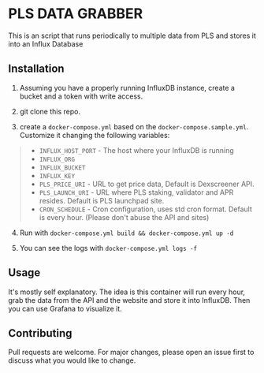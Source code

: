 # PLS DATA GRABBER

This is an script that runs periodically to multiple data from PLS and stores it into an Influx Database


## Installation

1. Assuming you have a properly running InfluxDB instance, create a bucket and a token with write access.

2. git clone this repo.

3. create a `docker-compose.yml` based on the `docker-compose.sample.yml`. Customize it changing the following variables:

> - `INFLUX_HOST_PORT` - The host where your InfluxDB is running
> - `INFLUX_ORG`
> - `INFLUX_BUCKET`
> - `INFLUX_KEY`
> - `PLS_PRICE_URI` - URL to get price data, Default is Dexscreener API.
> - `PLS_LAUNCH_URI` - URL where PLS staking, validator and APR resides. Default is PLS launchpad site.
> - `CRON_SCHEDULE` - Cron configuration, uses std cron format. Default is every hour. (Please don't abuse the API and sites)

4. Run with `docker-compose.yml build && docker-compose.yml up -d`

5. You can see the logs with `docker-compose.yml logs -f`


## Usage

It's mostly self explanatory. The idea is this container will run every hour, grab the data from the API and the website and store it into InfluxDB. Then you can use Grafana to visualize it.

## Contributing

Pull requests are welcome. For major changes, please open an issue first to discuss what you would like to change.